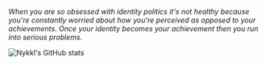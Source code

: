 _When you are so obsessed with identity politics it's not healthy because you're constantly worried about how you're perceived as opposed to your achievements. Once your identity becomes your achievement then you run into serious problems._

![Nykkl's GitHub stats](https://github-readme-stats.vercel.app/api?username=nykkl&show_icons=true)
